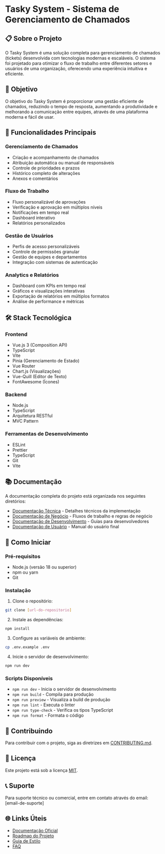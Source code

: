 # Tasky System - Sistema de Gerenciamento de Chamados

## 📋 Sobre o Projeto

O Tasky System é uma solução completa para gerenciamento de chamados (tickets) desenvolvida com tecnologias modernas e escaláveis. O sistema foi projetado para otimizar o fluxo de trabalho entre diferentes setores e usuários de uma organização, oferecendo uma experiência intuitiva e eficiente.

## 🎯 Objetivo

O objetivo do Tasky System é proporcionar uma gestão eficiente de chamados, reduzindo o tempo de resposta, aumentando a produtividade e melhorando a comunicação entre equipes, através de uma plataforma moderna e fácil de usar.

## 🚀 Funcionalidades Principais

### Gerenciamento de Chamados
- Criação e acompanhamento de chamados
- Atribuição automática ou manual de responsáveis
- Controle de prioridades e prazos
- Histórico completo de alterações
- Anexos e comentários

### Fluxo de Trabalho
- Fluxo personalizável de aprovações
- Verificação e aprovação em múltiplos níveis
- Notificações em tempo real
- Dashboard interativo
- Relatórios personalizados

### Gestão de Usuários
- Perfis de acesso personalizáveis
- Controle de permissões granular
- Gestão de equipes e departamentos
- Integração com sistemas de autenticação

### Analytics e Relatórios
- Dashboard com KPIs em tempo real
- Gráficos e visualizações interativas
- Exportação de relatórios em múltiplos formatos
- Análise de performance e métricas

## 🛠️ Stack Tecnológica

### Frontend
- Vue.js 3 (Composition API)
- TypeScript
- Vite
- Pinia (Gerenciamento de Estado)
- Vue Router
- Chart.js (Visualizações)
- Vue-Quill (Editor de Texto)
- FontAwesome (Ícones)

### Backend
- Node.js
- TypeScript
- Arquitetura RESTful
- MVC Pattern

### Ferramentas de Desenvolvimento
- ESLint
- Prettier
- TypeScript
- Git
- Vite

## 📚 Documentação

A documentação completa do projeto está organizada nos seguintes diretórios:

- [Documentação Técnica](docs/technical/README.md) - Detalhes técnicos da implementação
- [Documentação de Negócio](docs/business/README.md) - Fluxos de trabalho e regras de negócio
- [Documentação de Desenvolvimento](docs/development/README.md) - Guias para desenvolvedores
- [Documentação de Usuário](docs/user/README.md) - Manual do usuário final

## 🚀 Como Iniciar

### Pré-requisitos

- Node.js (versão 18 ou superior)
- npm ou yarn
- Git

### Instalação

1. Clone o repositório:
```bash
git clone [url-do-repositorio]
```

2. Instale as dependências:
```bash
npm install
```

3. Configure as variáveis de ambiente:
```bash
cp .env.example .env
```

4. Inicie o servidor de desenvolvimento:
```bash
npm run dev
```

### Scripts Disponíveis

- `npm run dev` - Inicia o servidor de desenvolvimento
- `npm run build` - Compila para produção
- `npm run preview` - Visualiza a build de produção
- `npm run lint` - Executa o linter
- `npm run type-check` - Verifica os tipos TypeScript
- `npm run format` - Formata o código

## 🤝 Contribuindo

Para contribuir com o projeto, siga as diretrizes em [CONTRIBUTING.md](docs/development/CONTRIBUTING.md).

## 📝 Licença

Este projeto está sob a licença [MIT](LICENSE).

## 📞 Suporte

Para suporte técnico ou comercial, entre em contato através do email: [email-de-suporte]

## 🌐 Links Úteis

- [Documentação Oficial](docs/)
- [Roadmap do Projeto](docs/development/ROADMAP.md)
- [Guia de Estilo](docs/development/STYLE_GUIDE.md)
- [FAQ](docs/user/FAQ.md)
